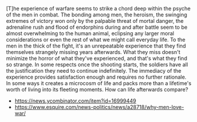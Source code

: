 [T]he experience of warfare seems to strike a chord deep within the psyche of the men in combat. The bonding among men, the heroism, the swinging extremes of victory won only by the palpable threat of mortal danger, the adrenaline rush and flood of endorphins during and after battle seem to be almost overwhelming to the human animal, eclipsing any larger moral considerations or even the rest of what we might call everyday life. To the men in the thick of the fight, it's an unrepeatable experience that they find themselves strangely missing years afterwards. What they miss doesn't minimize the horror of what they've experienced, and that's what they find so strange. In some respects once the shooting starts, the soldiers have all the justification they need to continue indefinitely. The immediacy of the experience provides satisfaction enough and requires no further rationale. In some ways it creates a microcosm of life and packs more than a lifetime's worth of living into its fleeting moments. How can life afterwards compare?

- https://news.ycombinator.com/item?id=16999449
- https://www.esquire.com/news-politics/news/a28718/why-men-love-war/
